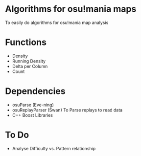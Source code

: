# Algorithms for osu!mania maps 
To easily do algorithms for osu!mania map analysis

# Functions
- Density
- Running Density
- Delta per Column
- Count

# Dependencies
- osuParse (Eve-ning)
- osuReplayParser (Swan)
To Parse replays to read data
- C++ Boost Libraries

# To Do
- Analyse Difficulty vs. Pattern relationship
